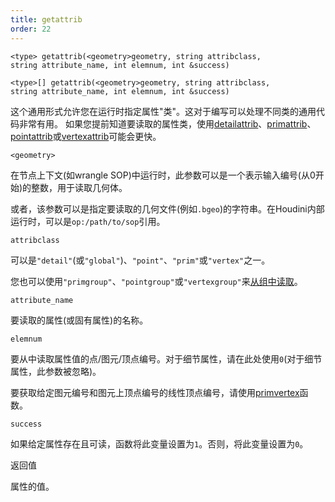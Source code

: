```yaml
---
title: getattrib
order: 22
---
```

`<type> getattrib(<geometry>geometry, string attribclass, string attribute_name, int elemnum, int &success)`

`<type>[] getattrib(<geometry>geometry, string attribclass, string attribute_name, int elemnum, int &success)`

这个通用形式允许您在运行时指定属性"类"。这对于编写可以处理不同类的通用代码非常有用。
如果您提前知道要读取的属性类，使用[detailattrib](detailattrib.html "从几何体中读取细节属性值")、[primattrib](primattrib.html "从几何体中读取图元属性值，并输出成功标志")、[pointattrib](pointattrib.html "从几何体中读取点属性值并输出成功/失败标志")或[vertexattrib](vertexattrib.html "从几何体中读取顶点属性值")可能会更快。

`<geometry>`

在节点上下文(如wrangle SOP)中运行时，此参数可以是一个表示输入编号(从0开始)的整数，用于读取几何体。

或者，该参数可以是指定要读取的几何文件(例如`.bgeo`)的字符串。在Houdini内部运行时，可以是`op:/path/to/sop`引用。

`attribclass`

可以是`"detail"`(或`"global"`)、`"point"`、`"prim"`或`"vertex"`之一。

您也可以使用`"primgroup"`、`"pointgroup"`或`"vertexgroup"`来[从组中读取](../groups.html "在VEX中，您可以像读取属性一样读取图元/点/顶点组的内容")。

`attribute_name`

要读取的属性(或固有属性)的名称。

`elemnum`

要从中读取属性值的点/图元/顶点编号。对于细节属性，请在此处使用`0`(对于细节属性，此参数被忽略)。

要获取给定图元编号和图元上顶点编号的线性顶点编号，请使用[primvertex](primvertex.html "将图元/顶点对转换为线性顶点")函数。

`success`

如果给定属性存在且可读，函数将此变量设置为`1`。否则，将此变量设置为`0`。

返回值

属性的值。